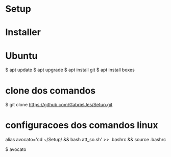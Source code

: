 # Setup

# Installer 
# Ubuntu 
$ apt update
$ apt upgrade
$ apt install git
$ apt install boxes

# clone dos comandos
$ git clone https://github.com/GabrielJes/Setup.git

# configuracoes dos comandos linux 
alias avocato='cd ~/Setup/ && bash att_so.sh' >> .bashrc && source .bashrc

$ avocato





